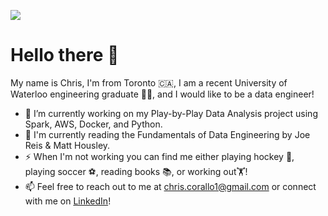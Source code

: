 <!--
**christophercorallo/christophercorallo** is a ✨ _special_ ✨ repository because its `README.md` (this file) appears on your GitHub profile.

Here are some ideas to get you started:

- 🔭 I’m currently working on ...
- 🌱 I’m currently learning ...
- 👯 I’m looking to collaborate on ...
- 🤔 I’m looking for help with ...
- 💬 Ask me about ...
- 📫 How to reach me: ...
- 😄 Pronouns: ...
- ⚡ Fun fact: ...
-->
![](https://komarev.com/ghpvc/?username=christophercorallo)

# Hello there 👋

My name is Chris, I'm from Toronto 🇨🇦, I am a recent University of Waterloo engineering graduate 👨‍🎓, and I would like to be a data engineer!
- 🔭 I’m currently working on my Play-by-Play Data Analysis project using Spark, AWS, Docker, and Python.
- 📖 I'm currently reading the Fundamentals of Data Engineering by Joe Reis & Matt Housley.
- ⚡ When I'm not working you can find me either playing hockey 🏒, playing soccer ⚽, reading books 📚, or working out🏋️!
- 📫 Feel free to reach out to me at <a href="chris.corallo1@gmail.com">chris.corallo1@gmail.com</a> or connect with me on <a href="https://www.linkedin.com/in/christopher-corallo-99a6801a4/">LinkedIn</a>!
